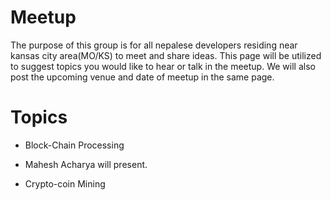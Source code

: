 # Meetup
The purpose of this group is for all nepalese developers residing near kansas city area(MO/KS) to meet and share ideas. This page will be utilized to suggest topics you would like to hear or talk in the meetup.
We will also post the upcoming venue and date of meetup in the same page.

# Topics
* Block-Chain Processing 
 - Mahesh Acharya will present.
* Crypto-coin Mining
